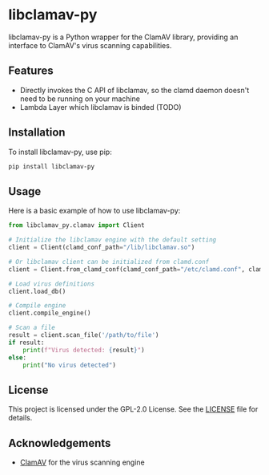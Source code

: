# libclamav-py

libclamav-py is a Python wrapper for the ClamAV library, providing an interface to ClamAV's virus scanning capabilities.

## Features
- Directly invokes the C API of libclamav, so the clamd daemon doesn't need to be running on your machine
- Lambda Layer which libclamav is binded (TODO)

## Installation

To install libclamav-py, use pip:

```sh
pip install libclamav-py
```

## Usage

Here is a basic example of how to use libclamav-py:

```python
from libclamav_py.clamav import Client

# Initialize the libclamav engine with the default setting
client = Client(clamd_conf_path="/lib/libclamav.so")

# Or libclamav client can be initialized from clamd.conf
client = Client.from_clamd_conf(clamd_conf_path="/etc/clamd.conf", clamd_conf_path="/lib/libclamav.so")
```

```python
# Load virus definitions
client.load_db()

# Compile engine
client.compile_engine()

# Scan a file
result = client.scan_file('/path/to/file')
if result:
    print(f"Virus detected: {result}")
else:
    print("No virus detected")
```

## License
This project is licensed under the GPL-2.0 License. See the [LICENSE](LICENSE) file for details.

## Acknowledgements

- [ClamAV](https://www.clamav.net/) for the virus scanning engine
